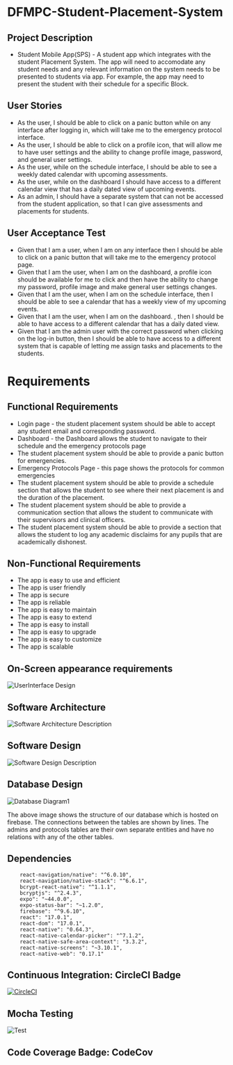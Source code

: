 # DFMPC-Student-Placement-System

## Project Description

- Student Mobile App(SPS) - A student app which integrates with the student Placement System. The app will need to accomodate any student needs and any relevant information on the system needs to be presented to students via app. For example, the app may need to present the student with their schedule for a specific Block.

## User Stories

- As the user, I should be able to click on a panic button while on any interface after logging in, which will take me to the emergency protocol interface.
- As the user, I should be able to click on a profile icon, that will allow me to have user settings and the ability to change profile image, password, and general user settings.
- As the user, while on the schedule interface, I should be able to see a weekly dated calendar with upcoming assessments.
- As the user, while on the dashboard I should have access to a different calendar view that has a daily dated view of upcoming events.
- As an admin, I should have a separate system that can not be accessed from the student application, so that I can give assessments and placements for students.

## User Acceptance Test

- Given that I am a user, when I am on any interface then I should be able to click on a panic button that will take me to the emergency protocol page.
- Given that I am the user, when I am on the dashboard, a profile icon should be available for me to click and then have the ability to change my password, profile image and make general user settings changes.
- Given that I am the user, when I am on the schedule interface, then I should be able to see a calendar that has a weekly view of my upcoming events.
- Given that I am the user, when I am on the dashboard. , then I should be able to have access to a different calendar that has a daily dated view.
- Given that I am the admin user with the correct password when clicking on the log-in button, then I should be able to have access to a different system that is capable of letting me assign tasks and placements to the students.

# Requirements

## Functional Requirements

- Login page - the student placement system should be able to accept any student email and corresponding password.
- Dashboard - the Dashboard allows the student to navigate to their schedule and the emergency protocols page
- The student placement system should be able to provide a panic button for emergencies.
- Emergency Protocols Page - this page shows the protocols for common emergencies
- The student placement system should be able to provide a schedule section that allows the student to see where their next placement is and the duration of the placement.
- The student placement system should be able to provide a communication section that allows the student to communicate with their supervisors and clinical officers.
- The student placement system should be able to provide a section that allows the student to log any academic disclaims for any pupils that are academically dishonest.

## Non-Functional Requirements

- The app is easy to use and efficient
- The app is user friendly
- The app is secure
- The app is reliable
- The app is easy to maintain
- The app is easy to extend
- The app is easy to install
- The app is easy to upgrade
- The app is easy to customize
- The app is scalable

## On-Screen appearance requirements

![UserInterface Design](https://github.com/Software-Design-2022/DFMPC-Student-Placement-System/blob/main/assets/images/uidesign.jpg)

## Software Architecture

![Software Architecture Description](https://github.com/Software-Design-2022/DFMPC-Student-Placement-System/blob/main/assets/images/Arch_des.png)

## Software Design

![Software Design Description](https://github.com/Software-Design-2022/DFMPC-Student-Placement-System/blob/main/assets/images/Software_Description.png)

## Database Design

![Database Diagram1](https://user-images.githubusercontent.com/67168444/166960442-32cf8b2c-202f-4eb9-8c34-4f6034dba991.png)

The above image shows the structure of our database which is hosted on firebase. The connections between the tables are shown by lines. The admins and protocols tables are their own separate entities and have no relations with any of the other tables.

## Dependencies

```
    react-navigation/native": "^6.0.10",
    react-navigation/native-stack": "^6.6.1",
    bcrypt-react-native": "^1.1.1",
    bcryptjs": "^2.4.3",
    expo": "~44.0.0",
    expo-status-bar": "~1.2.0",
    firebase": "^9.6.10",
    react": "17.0.1",
    react-dom": "17.0.1",
    react-native": "0.64.3",
    react-native-calendar-picker": "^7.1.2",
    react-native-safe-area-context": "3.3.2",
    react-native-screens": "~3.10.1",
    react-native-web": "0.17.1"

```

## Continuous Integration: CircleCI Badge

[![CircleCI](https://circleci.com/gh/Software-Design-2022/DFMPC-Student-Placement-System.svg?style=svg&circle-token=09a71fa0f96ca31f85ee8822bf1594419064f557)](https://app.circleci.com/pipelines/github/Software-Design-2022)


## Mocha Testing

![Test](test/badge.svg)
## Code Coverage Badge: CodeCov
